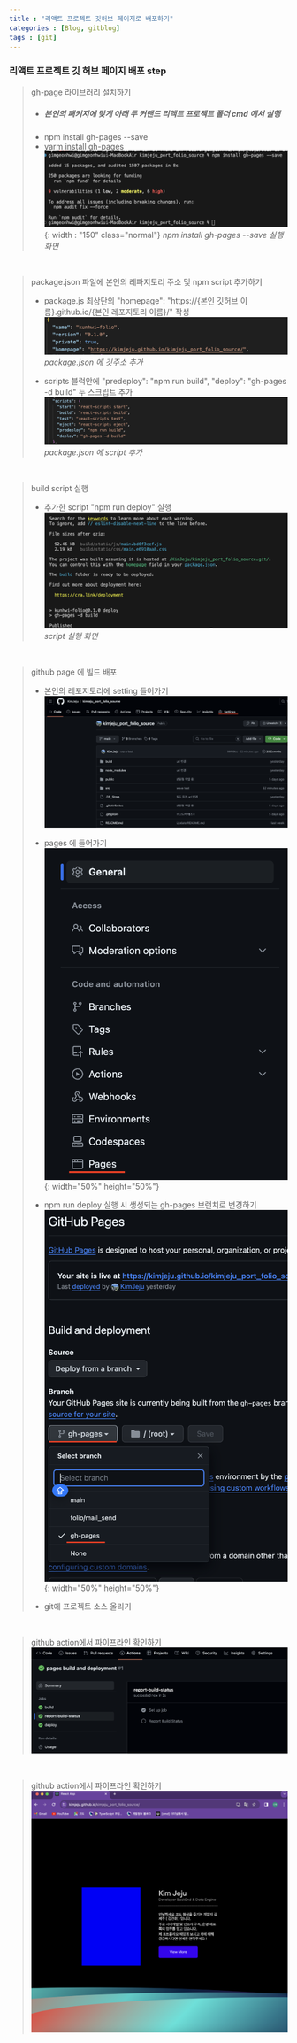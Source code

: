 ```yaml
---
title : "리액트 프로젝트 깃허브 페이지로 배포하기"
categories : [Blog, gitblog]
tags : [git]
---
```


### 리액트 프로젝트 깃 허브 페이지 배포 step

> gh-page 라이브러리 설치하기
> - ##### 본인의 패키지에 맞게 아래 두 커맨드 리액트 프로젝트 폴더 cmd 에서 실행 
> - npm install gh-pages --save
> - yarm install gh-pages 
![content image](/assets/img/22-12-17_post/2.png){: width : "150" class="normal"}
*npm install gh-pages --save 실행화면*


<br/>

> package.json 파일에 본인의 레파지토리 주소 및 npm script 추가하기
> - package.js 최상단의   "homepage": "https://{본인 깃허브 이름}.github.io/{본인 레포지토리 이름}/" 작성
> ![content image](/assets/img/22-12-17_post/9.png)
*package.json 에 깃주소 추가*
>
> - scripts 블럭안에 "predeploy": "npm run build", "deploy": "gh-pages -d build" 두 스크립트 추가
> ![content image](/assets/img/22-12-17_post/3.png)
*package.json 에 script 추가*

<br/>

> build script 실행
> - 추가한 script "npm run deploy" 실행
> ![content image](/assets/img/22-12-17_post/7.png)
*script 실행 화면*

<br/>

> github page 에 빌드 배포 
> - 본인의 레포지토리에 setting 들어가기
> ![content image](/assets/img/23-12-17_post/10.png)
>
> - pages 에 들어가기
> ![content image](/assets/img/23-12-17_post/11.png){: width="50%" height="50%"}
> 
> - npm run deploy 실행 시 생성되는 gh-pages 브랜치로 변경하기
> ![content image](/assets/img/23-12-17_post/12.png){: width="50%" height="50%"}
>
> - git에 프로젝트 소스 올리기

<br/>

> github action에서 파이프라인 확인하기
> ![content image](/assets/img/23-12-17_post/5.png)

<br/>

> github action에서 파이프라인 확인하기
> ![content image](/assets/img/23-12-17_post/13.png)










